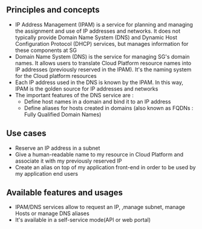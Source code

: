 ## Principles and concepts

* IP Address Management (IPAM) is a service for planning and managing the assignment and use of IP addresses and networks. It does not typically provide Domain Name System (DNS) and Dynamic Host Configuration Protocol (DHCP) services, but manages information for these components at SG
* Domain Name System (DNS) is the service for managing SG's domain names. It allows users to translate Cloud Platform resource names into IP addresses (previously reserved in the IPAM). It's the naming system for the Cloud platform resources
* Each IP address used in the DNS is known by the IPAM. In this way, IPAM is the golden source for IP addresses and networks
* The important features of the DNS service are :
    * Define host names in a domain and bind it to an IP address
    * Define aliases for hosts created in domains (also known as FQDNs : Fully Qualified Domain Names)

## Use cases

* Reserve an IP address in a subnet
* Give a human-readable name to my resource in Cloud Platform and associate it with my previously reserved IP
* Create an alias on top of my application front-end in order to be used by my application end users

## Available features and usages

* IPAM/DNS services allow to request an IP, ,manage subnet, manage Hosts or manage DNS aliases
* It's available in a self-service mode(API or web portal)